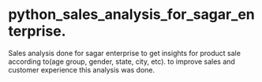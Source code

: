# python_sales_analysis_for_sagar_enterprise.
Sales analysis done for sagar enterprise to get insights for product sale according to(age group, gender, state, city, etc).
to improve sales and customer experience this analysis was done. 
